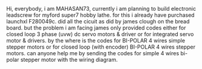 Hi, everybody, i am MAHASAN73, currently i am planning to build electronic leadscrew for myford super7 hobby lathe. 
for this i already have purchased launchxl F280049c. did all the cicuit as did by james clough on the bread board.
but the problem i am facing james only provided codes either for closed loop 3 phase (uvw) dc servo motors & driver or for integrated servo motor & drivers.
by the where is the codes for BI-POLAR 4 wires simple stepper motors or for closed loop (with encoder) BI-POLAR 4 wires stepper motors.
can anyone help me by sending the codes for simple 4 wires bi-polar stepper motor with the wiring diagram.

